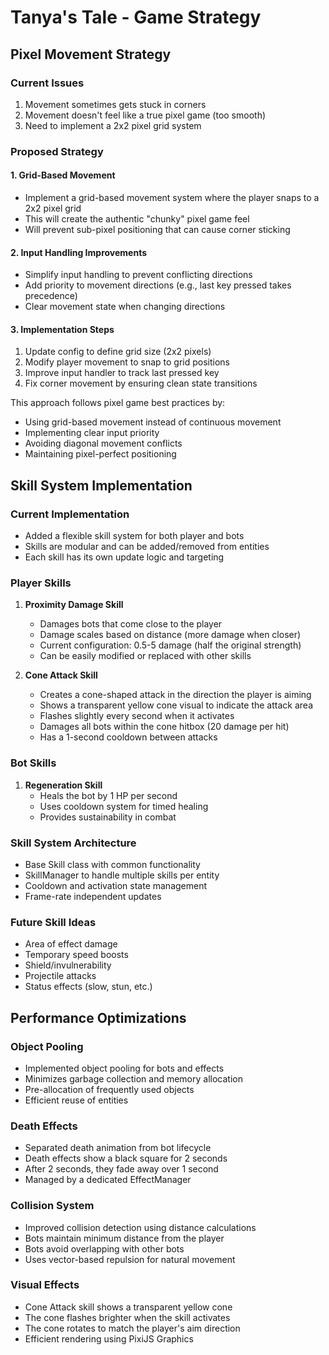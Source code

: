 # Tanya's Tale - Game Strategy

## Pixel Movement Strategy

### Current Issues
1. Movement sometimes gets stuck in corners
2. Movement doesn't feel like a true pixel game (too smooth)
3. Need to implement a 2x2 pixel grid system

### Proposed Strategy

#### 1. Grid-Based Movement
- Implement a grid-based movement system where the player snaps to a 2x2 pixel grid
- This will create the authentic "chunky" pixel game feel
- Will prevent sub-pixel positioning that can cause corner sticking

#### 2. Input Handling Improvements
- Simplify input handling to prevent conflicting directions
- Add priority to movement directions (e.g., last key pressed takes precedence)
- Clear movement state when changing directions

#### 3. Implementation Steps
1. Update config to define grid size (2x2 pixels)
2. Modify player movement to snap to grid positions
3. Improve input handler to track last pressed key
4. Fix corner movement by ensuring clean state transitions

This approach follows pixel game best practices by:
- Using grid-based movement instead of continuous movement
- Implementing clear input priority
- Avoiding diagonal movement conflicts
- Maintaining pixel-perfect positioning

## Skill System Implementation

### Current Implementation
- Added a flexible skill system for both player and bots
- Skills are modular and can be added/removed from entities
- Each skill has its own update logic and targeting

### Player Skills
1. **Proximity Damage Skill**
   - Damages bots that come close to the player
   - Damage scales based on distance (more damage when closer)
   - Current configuration: 0.5-5 damage (half the original strength)
   - Can be easily modified or replaced with other skills

2. **Cone Attack Skill**
   - Creates a cone-shaped attack in the direction the player is aiming
   - Shows a transparent yellow cone visual to indicate the attack area
   - Flashes slightly every second when it activates
   - Damages all bots within the cone hitbox (20 damage per hit)
   - Has a 1-second cooldown between attacks

### Bot Skills
1. **Regeneration Skill**
   - Heals the bot by 1 HP per second
   - Uses cooldown system for timed healing
   - Provides sustainability in combat

### Skill System Architecture
- Base Skill class with common functionality
- SkillManager to handle multiple skills per entity
- Cooldown and activation state management
- Frame-rate independent updates

### Future Skill Ideas
- Area of effect damage
- Temporary speed boosts
- Shield/invulnerability
- Projectile attacks
- Status effects (slow, stun, etc.)

## Performance Optimizations

### Object Pooling
- Implemented object pooling for bots and effects
- Minimizes garbage collection and memory allocation
- Pre-allocation of frequently used objects
- Efficient reuse of entities

### Death Effects
- Separated death animation from bot lifecycle
- Death effects show a black square for 2 seconds
- After 2 seconds, they fade away over 1 second
- Managed by a dedicated EffectManager

### Collision System
- Improved collision detection using distance calculations
- Bots maintain minimum distance from the player
- Bots avoid overlapping with other bots
- Uses vector-based repulsion for natural movement

### Visual Effects
- Cone Attack skill shows a transparent yellow cone
- The cone flashes brighter when the skill activates
- The cone rotates to match the player's aim direction
- Efficient rendering using PixiJS Graphics
